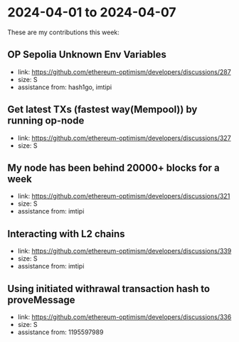 # 2024-04-01 to 2024-04-07

These are my contributions this week:

## OP Sepolia Unknown Env Variables
* link: https://github.com/ethereum-optimism/developers/discussions/287
* size: S
* assistance from: hash1go, imtipi

## Get latest TXs (fastest way(Mempool)) by running op-node
* link: https://github.com/ethereum-optimism/developers/discussions/327
* size: S

## My node has been behind 20000+ blocks for a week
* link: https://github.com/ethereum-optimism/developers/discussions/321
* size: S
* assistance from: imtipi

## Interacting with L2 chains
* link: https://github.com/ethereum-optimism/developers/discussions/339
* size: S
* assistance from: imtipi

## Using initiated withrawal transaction hash to proveMessage
* link: https://github.com/ethereum-optimism/developers/discussions/336
* size: S
* assistance from: 1195597989


